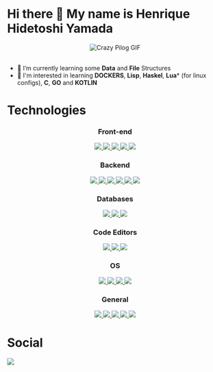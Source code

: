 
<div>
  <h1>Hi there 👋 My name is Henrique Hidetoshi Yamada</h1>
</div>

<div align="center" width=500>
  <img alt="Crazy Pilog GIF" src="https://pipe.miroware.io/60a47afdab37f801c2e52bb1/profile/Pilot.gif">
</div><br>

- 🌱 I’m currently learning some **Data** and **File** Structures
- 👀 I'm interested in learning **DOCKERS**, **Lisp**, **Haskel**, **Lua*** (for linux configs), **C**, **GO** and **KOTLIN**

<div>
  <h1>Technologies</h1>
</div>

<div align="center">  
  
  ### Front-end

  <p align="center">
    <a href="https://developer.mozilla.org/pt-BR/docs/Web/HTML">
      <img src="https://skillicons.dev/icons?i=html" />
    </a>
    <a href="https://developer.mozilla.org/pt-BR/docs/Web/CSS">
      <img src="https://skillicons.dev/icons?i=css" />
    </a>
    <a href="https://developer.mozilla.org/pt-BR/docs/Web/JavaScript">
      <img src="https://skillicons.dev/icons?i=js" />
    </a>
    <a href="https://www.typescriptlang.org/">
      <img src="https://skillicons.dev/icons?i=ts" />
    </a>
    <a href="https://svelte.dev/">
      <img src="https://skillicons.dev/icons?i=svelte" />
    </a>
  </p>

  ### Backend
  <p align="center">
    <a href="https://dotnet.microsoft.com/pt-br/languages/csharp">
      <img src="https://skillicons.dev/icons?i=cs" />
    </a>
    <a href="https://nodejs.org/en">
      <img src="https://skillicons.dev/icons?i=nodejs" />
    </a>
    <a href="https://developer.mozilla.org/pt-BR/docs/Web/JavaScript">
      <img src="https://skillicons.dev/icons?i=js" />
    </a>
    <a href="https://www.typescriptlang.org/">
      <img src="https://skillicons.dev/icons?i=ts" />
    </a>
    <a href="https://www.python.org/">
      <img src="https://skillicons.dev/icons?i=py" />
    </a>
    <a href="https://www.rust-lang.org/pt-BR">
      <img src="https://skillicons.dev/icons?i=rust" />
    </a>
  </p>

  ### Databases
  <p align="center">
    <a href="https://www.postgresql.org/">
      <img src="https://skillicons.dev/icons?i=postgres" />
    </a>
    <a href="https://www.mysql.com/">
      <img src="https://skillicons.dev/icons?i=mysql" />
    </a>
    <a href="https://www.sqlite.org/">
      <img src="https://skillicons.dev/icons?i=sqlite" />
    </a>
  </p>

  ### Code Editors
  <p align="center">
    <a href="https://code.visualstudio.com/">
      <img src="https://skillicons.dev/icons?i=vscode" />
    </a>
    <a href="https://www.vim.org/">
      <img src="https://skillicons.dev/icons?i=vim" />
    </a>
    <a href="https://neovim.io/">
      <img src="https://skillicons.dev/icons?i=neovim" />
    </a>
  </p>

  ### OS
  <p align="center">
    <a href="https://www.microsoft.com/pt-br/windows/">
      <img src="https://skillicons.dev/icons?i=windows" />
    </a>
    <a href="https://www.linux.org/">
      <img src="https://skillicons.dev/icons?i=linux" />
    </a>
    <a href="https://archlinux.org/">
      <img src="https://skillicons.dev/icons?i=arch" />
    </a>
    <a href="https://www.kali.org/">
      <img src="https://skillicons.dev/icons?i=kali" />
    </a>
  </p>

  ### General
  <p align="center">
    <a href="https://git-scm.com/">
      <img src="https://skillicons.dev/icons?i=git" />
    </a>
    <a href="https://github.com/">
      <img src="https://skillicons.dev/icons?i=github" />
    </a>
    <a href="https://bitbucket.org/">
      <img src="https://skillicons.dev/icons?i=bitbucket" />
    </a>
    <a href="https://pnpm.io/pt/">
      <img src="https://skillicons.dev/icons?i=pnpm" />
    </a>
    <a href="https://www.jenkins.io/">
      <img src="https://skillicons.dev/icons?i=jenkins" />
    </a>
  </p>
</div>

<div>
  <h1>Social</h1>
</div>

<div>
  <a href="https://www.linkedin.com/in/henrique-hidetoshi-yamada/" target="_blank" rel="external"><img src="https://img.shields.io/badge/-LinkedIn-%230077B5?style=for-the-badge&logo=linkedin&logoColor=white" target="_blank" rel="external"></a> 
</div>
